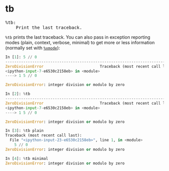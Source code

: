 # tb

<pre class="output">
%tb:
    Print the last traceback.
</pre>

`%tb` prints the last traceback. You can also pass in exception reporting modes (plain, context, verbose, minimal) to get more or less information (normally set with [`%xmode`](./magic/xmode.md)):

```python
In [1]: 5 // 0
---------------------------------------------------------------------------
ZeroDivisionError                         Traceback (most recent call last)
<ipython-input-7-e6530c2158eb> in <module>
----> 1 5 // 0

ZeroDivisionError: integer division or modulo by zero

In [2]: %tb
---------------------------------------------------------------------------
ZeroDivisionError                         Traceback (most recent call last)
<ipython-input-7-e6530c2158eb> in <module>
----> 1 5 // 0

ZeroDivisionError: integer division or modulo by zero

In [3]: %tb plain
Traceback (most recent call last):
  File "<ipython-input-23-e6530c2158eb>", line 1, in <module>
    5 // 0
ZeroDivisionError: integer division or modulo by zero

In [4]: %tb minimal
ZeroDivisionError: integer division or modulo by zero
```
